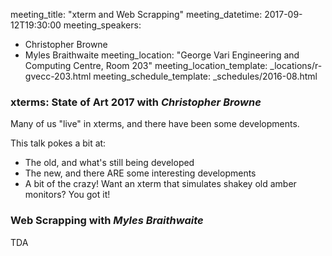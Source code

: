 meeting_title: "xterm and Web Scrapping"
meeting_datetime: 2017-09-12T19:30:00
meeting_speakers:
- Christopher Browne
- Myles Braithwaite
meeting_location: "George Vari Engineering and Computing Centre, Room 203"
meeting_location_template: _locations/r-gvecc-203.html
meeting_schedule_template: _schedules/2016-08.html

### xterms: State of Art 2017 with _Christopher Browne_

Many of us "live" in xterms, and there have been some developments.

This talk pokes a bit at:

-   The old, and what's still being developed
-   The new, and there ARE some interesting developments
-   A bit of the crazy!  Want an xterm that simulates shakey old amber monitors?  You got it!

### Web Scrapping with _Myles Braithwaite_

TDA
